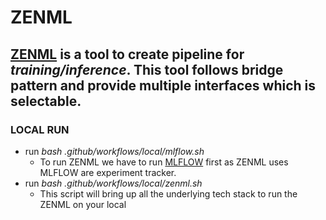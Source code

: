 # ZENML

## [ZENML](https://zenml.io/home) is a tool to create pipeline for *training/inference*. This tool follows bridge pattern and provide multiple interfaces which is selectable.

### **LOCAL RUN**

* run *bash .github/workflows/local/mlflow.sh*
    - To run ZENML we have to run [MLFLOW](https://mlflow.org/) first as ZENML uses MLFLOW are experiment tracker.
* run *bash .github/workflows/local/zenml.sh*
    - This script will bring up all the underlying tech stack to run the ZENML on your local
